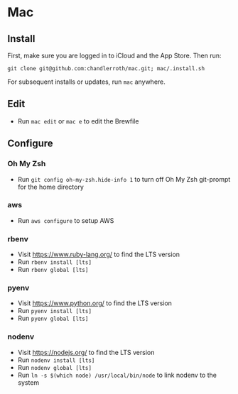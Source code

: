 # Mac

## Install

First, make sure you are logged in to iCloud and the App Store. Then run:

```
git clone git@github.com:chandlerroth/mac.git; mac/.install.sh
```

For subsequent installs or updates, run `mac` anywhere.

## Edit

- Run `mac edit` or `mac e` to edit the Brewfile

## Configure

### Oh My Zsh

- Run `git config oh-my-zsh.hide-info 1` to turn off Oh My Zsh git-prompt for the home directory

### aws

- Run `aws configure` to setup AWS

### rbenv

- Visit https://www.ruby-lang.org/ to find the LTS version
- Run `rbenv install [lts]`
- Run `rbenv global [lts]`

### pyenv

- Visit https://www.python.org/ to find the LTS version
- Run `pyenv install [lts]`
- Run `pyenv global [lts]`

### nodenv

- Visit https://nodejs.org/ to find the LTS version
- Run `nodenv install [lts]`
- Run `nodenv global [lts]`
- Run `ln -s $(which node) /usr/local/bin/node` to link nodenv to the system
